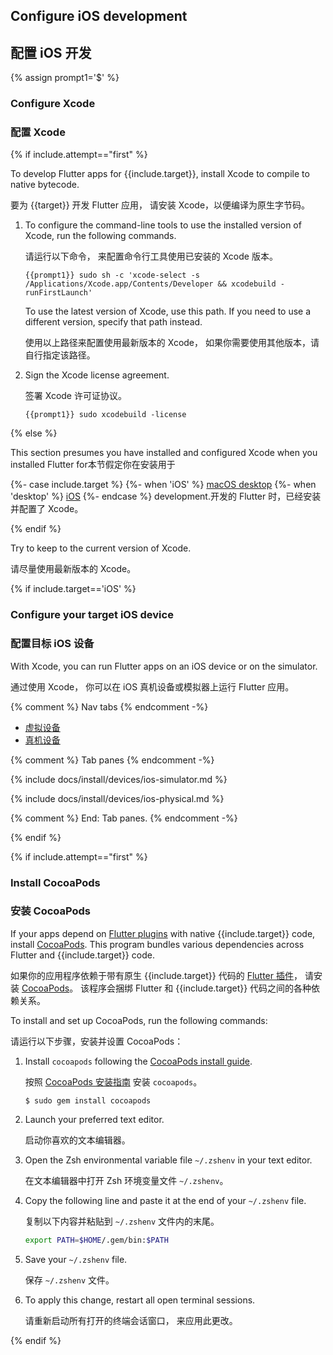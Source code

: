 
## Configure iOS development

## 配置 iOS 开发

{% assign prompt1='$' %}

### Configure Xcode

### 配置 Xcode

{% if include.attempt=="first" %}

To develop Flutter apps for {{include.target}}, install Xcode to compile to native bytecode.

要为 {{target}} 开发 Flutter 应用，
请安装 Xcode，以便编译为原生字节码。

1. To configure the command-line tools to use the installed version of Xcode,
   run the following commands.

   请运行以下命令，
   来配置命令行工具使用已安装的 Xcode 版本。

    ```console
    {{prompt1}} sudo sh -c 'xcode-select -s /Applications/Xcode.app/Contents/Developer && xcodebuild -runFirstLaunch'
    ```

   To use the latest version of Xcode, use this path.
   If you need to use a different version, specify that path instead.

   使用以上路径来配置使用最新版本的 Xcode，
   如果你需要使用其他版本，请自行指定该路径。

1. Sign the Xcode license agreement.

   签署 Xcode 许可证协议。

    ```console
    {{prompt1}} sudo xcodebuild -license
    ```

{% else %}

<t>This section presumes you have installed and configured Xcode when you
installed Flutter for</t><t>本节假定你在安装用于</t>

{%- case include.target %}
{%- when 'iOS' %}
[macOS desktop][macos-install]
{%- when 'desktop' %}
[iOS][ios-install]
{%- endcase %}
 <t>development.</t><t>开发的 Flutter 时，已经安装并配置了 Xcode。</t>

[macos-install]: /get-started/install/macos/desktop/#configure-ios-development
[ios-install]: /get-started/install/macos/mobile-ios/#configure-ios-development

{% endif %}

Try to keep to the current version of Xcode.

请尽量使用最新版本的 Xcode。

{% if include.target=='iOS' %}

### Configure your target iOS device

### 配置目标 iOS 设备

With Xcode, you can run Flutter apps on an iOS device or on the simulator.

通过使用 Xcode，
你可以在 iOS 真机设备或模拟器上运行 Flutter 应用。

{% comment %} Nav tabs {% endcomment -%}
<ul class="nav nav-tabs" id="ios-devices-vp" role="tablist">
    <li class="nav-item">
        <a class="nav-link active" id="virtual-tab" href="#virtual" role="tab" aria-controls="virtual" aria-selected="true">虚拟设备</a>
    </li>
    <li class="nav-item">
        <a class="nav-link" id="physical-tab" href="#physical" role="tab" aria-controls="physical" aria-selected="false">真机设备</a>
    </li>
</ul>

{% comment %} Tab panes {% endcomment -%}
<div class="tab-content">

<div class="tab-pane active" id="virtual" role="tabpanel" aria-labelledby="virtual-tab">

{% include docs/install/devices/ios-simulator.md %}

</div>

<div class="tab-pane" id="physical" role="tabpanel" aria-labelledby="physical-tab">

{% include docs/install/devices/ios-physical.md %}

</div>
</div>
{% comment %} End: Tab panes. {% endcomment -%}

{% endif %}

{% if include.attempt=="first" %}

### Install CocoaPods

### 安装 CocoaPods

If your apps depend on [Flutter plugins][] with native {{include.target}} code,
install [CocoaPods][cocoapods].
This program bundles various dependencies across
Flutter and {{include.target}} code.

如果你的应用程序依赖于带有原生 {{include.target}} 代码的 [Flutter 插件][Flutter plugins]，
请安装 [CocoaPods][cocoapods]。
该程序会捆绑 Flutter 和 {{include.target}} 代码之间的各种依赖关系。

To install and set up CocoaPods, run the following commands:

请运行以下步骤，安装并设置 CocoaPods：

1. Install `cocoapods` following the
   [CocoaPods install guide][cocoapods].

   按照 [CocoaPods 安装指南][cocoapods]
   安装 `cocoapods`。

   ```console
   $ sudo gem install cocoapods
   ```
1. Launch your preferred text editor.

   启动你喜欢的文本编辑器。

1. Open the Zsh environmental variable file `~/.zshenv` in your text editor.

   在文本编辑器中打开 Zsh 环境变量文件 `~/.zshenv`。

1. Copy the following line and paste it at the end of your `~/.zshenv` file.

   复制以下内容并粘贴到 `~/.zshenv` 文件内的末尾。

   ```bash
   export PATH=$HOME/.gem/bin:$PATH
   ```

1. Save your `~/.zshenv` file.

   保存 `~/.zshenv` 文件。

1. To apply this change, restart all open terminal sessions.

   请重新启动所有打开的终端会话窗口，
   来应用此更改。

[Flutter plugins]: /packages-and-plugins/developing-packages#types

{% endif %}

[cocoapods]: https://guides.cocoapods.org/using/getting-started.html#installation
